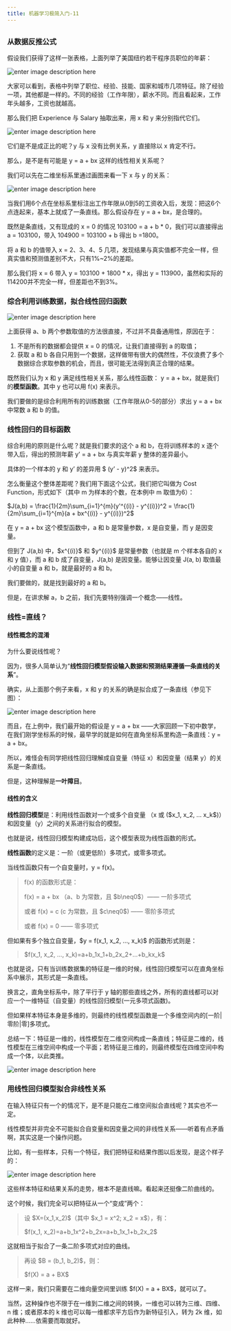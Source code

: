 ```yaml
---
title: 机器学习极简入门-11
---
```

<article id="topicContainer" class="column_content"><h2 class="topic_title"></h2><div><h3 id="">从数据反推公式</h3>
<p>假设我们获得了这样一张表格，上面列举了美国纽约若干程序员职位的年薪：</p>
<p><img src="http://images.gitbook.cn/858c7a60-30da-11e8-bd94-39c7911865f2" alt="enter image description here" /></p>
<p>大家可以看到，表格中列举了职位、经验、技能、国家和城市几项特征。除了经验一项，其他都是一样的。不同的经验（工作年限），薪水不同。而且看起来，工作年头越多，工资也就越高。</p>
<p>那么我们把 Experience 与 Salary 抽取出来，用 x 和 y 来分别指代它们。</p>
<p><img src="http://images.gitbook.cn/da1bc9c0-30dd-11e8-881f-abba1a6c9fa2" alt="enter image description here" /></p>
<p>它们是不是成正比的呢？y 与 x 没有比例关系，y 直接除以 x 肯定不行。</p>
<p>那么，是不是有可能是 y = a + bx 这样的线性相关关系呢？</p>
<p>我们可以先在二维坐标系里通过画图来看一下 x 与 y 的关系：</p>
<p><img src="http://images.gitbook.cn/3c607ef0-30de-11e8-b73c-178173ff19b5" alt="enter image description here" /></p>
<p>当我们用6个点在坐标系里标注出工作年限从0到5的工资收入后，发现：把这6个点连起来，基本上就成了一条直线。那么假设存在 y = a + bx，是合理的。</p>
<p>既然是条直线，又有现成的 x = 0 的情况 103100 = a + b * 0，我们可以直接得出 a = 103100，带入 104900 = 103100 + b 得出 b =1800。</p>
<p>将 a 和 b 的值带入 x = 2、3、4、5 几项，发现结果与真实值都不完全一样，但真实值和预测值差别不大，只有1%~2%的差距。</p>
<p>那么我们将 x = 6 带入 y = 103100 + 1800 * x，得出 y = 113900，虽然和实际的114200并不完全一样，但差距也不到3%。</p>
<h3 id="-1">综合利用训练数据，拟合线性回归函数</h3>
<p><img src="http://images.gitbook.cn/3ce57c90-487b-11e8-b266-d1e705a93725" alt="enter image description here" /></p>
<p>上面获得 a、b 两个参数取值的方法很直接，不过并不具备通用性，原因在于：</p>
<ol>
<li>不是所有的数据都会提供 x = 0 的情况，让我们直接得到 a 的取值；</li>
<li>获取 a 和 b 各自只用到一个数据，这样做带有很大的偶然性，不仅浪费了多个数据综合求取参数的机会，而且，很可能无法得到真正合理的结果。</li>
</ol>
<p>既然我们认为 x 和 y 满足线性相关关系，那么线性函数： y = a + bx，就是我们的<strong>模型函数</strong>。其中 y 也可以用 f(x) 来表示。</p>
<p>我们要做的是综合利用所有的训练数据（工作年限从0-5的部分）求出 y = a + bx 中常数 a 和 b 的值。</p>
<h3 id="-2">线性回归的目标函数</h3>
<p>综合利用的原则是什么呢？就是我们要求的这个 a 和 b，在将训练样本的 x 逐个带入后，得出的预测年薪 y’ = a + bx 与真实年薪 y 整体的差异最小。</p>
<p>具体的一个样本的 y 和 y’ 的差异用 $ (y’ - y)^2$ 来表示。</p>
<p>怎么衡量这个整体差距呢？我们用下面这个公式，我们把它叫做为 Cost Function，形式如下（其中 m 为样本的个数，在本例中 m 取值为6）：</p>
<p>$J(a,b) = \frac{1}{2m}\sum_{i=1}^{m}(y'^{(i)} - y^{(i)})^2 = \frac{1}{2m}\sum_{i=1}^{m}(a + bx^{(i)} - y^{(i)})^2$</p>
<p>在 y = a + bx 这个模型函数中，a 和 b 是常量参数，x 是自变量，而 y 是因变量。</p>
<p>但到了 J(a,b) 中，$x^{(i)}$ 和 $y^{(i)}$ 是常量参数（也就是 m 个样本各自的 x 和 y 值），而 a 和 b 成了自变量，J(a,b) 是因变量。能够让因变量 J(a, b) 取值最小的自变量 a 和 b，就是最好的 a 和 b。</p>
<p>我们要做的，就是找到最好的 a 和 b。</p>
<p>但是，在讲求解 a，b 之前，我们先要特别强调一个概念——线性。</p>
<h3 id="-3">线性=直线？</h3>
<h4 id="-4">线性概念的混淆</h4>
<p>为什么要说线性呢？</p>
<p>因为，很多人简单认为“<strong>线性回归模型假设输入数据和预测结果遵循一条直线的关系</strong>”。</p>
<p>确实，从上面那个例子来看，x 和 y 的关系的确是拟合成了一条直线（参见下图）：</p>
<p><img src="http://images.gitbook.cn/d6d1a360-33f4-11e8-8d38-dbf1ba8c4c53" alt="enter image description here" /></p>
<p>而且，在上例中，我们最开始的假设是 y = a + bx ——大家回顾一下初中数学，在我们刚学坐标系的时候，最早学的就是如何在直角坐标系里构造一条直线：y = a + bx。</p>
<p>所以，难怪会有同学把线性回归理解成自变量（特征 x）和因变量（结果 y）的关系是一条直线。</p>
<p>但是，这种理解是<strong>一叶障目</strong>。</p>
<h4 id="-5">线性的含义</h4>
<p><strong>线性回归模型</strong>是：利用线性函数对一个或多个自变量 （x 或 ($x_1, x_2, ... x_k$)）和因变量（y）之间的关系进行拟合的模型。</p>
<p>也就是说，线性回归模型构建成功后，这个模型表现为线性函数的形式。</p>
<p><strong>线性函数</strong>的定义是：一阶（或更低阶）多项式，或零多项式。</p>
<p>当线性函数只有一个自变量时，y = f(x)。</p>
<blockquote>
  <p>f(x) 的函数形式是：</p>
  <p>f(x) = a + bx  （a、b 为常数，且 $b\neq0$）—— 一阶多项式</p>
  <p>或者 f(x) = c (c 为常数，且 $c\neq0$) —— 零阶多项式</p>
  <p>或者 f(x) = 0 —— 零多项式</p>
</blockquote>
<p>但如果有多个独立自变量，$y = f(x_1, x_2, ..., x_k)$ 的函数形式则是：</p>
<blockquote>
  <p>$f(x_1, x_2, ..., x_k)=a+b_1x_1+b_2x_2+...+b_kx_k$</p>
</blockquote>
<p>也就是说，只有当训练数据集的特征是一维的时候，线性回归模型可以在直角坐标系中展示，其形式是一条直线。</p>
<p>换言之，直角坐标系中，除了平行于 y 轴的那些直线之外，所有的直线都可以对应一个一维特征（自变量）的线性回归模型(一元多项式函数)。</p>
<p>但如果样本特征本身是多维的，则最终的线性模型函数是一个多维空间内的[一阶|零阶|零]多项式。</p>
<p>总结一下：特征是一维的，线性模型在二维空间构成一条直线；特征是二维的，线性模型在三维空间中构成一个平面；若特征是三维的，则最终模型在四维空间中构成一个体，以此类推。</p>
<p><img src="http://images.gitbook.cn/5bf77bf0-33f5-11e8-b962-a50a3313f78c" alt="enter image description here" /></p>
<h3 id="-6">用线性回归模型拟合非线性关系</h3>
<p>在输入特征只有一个的情况下，是不是只能在二维空间拟合直线呢？其实也不一定。</p>
<p>线性模型并非完全不可能拟合自变量和因变量之间的非线性关系——听着有点矛盾啊，其实这是一个操作问题。</p>
<p>比如，有一些样本，只有一个特征，我们把特征和结果作图以后发现，是这个样子的：</p>
<p><img src="http://images.gitbook.cn/666c2e50-33f5-11e8-b962-a50a3313f78c" alt="enter image description here" /></p>
<p>这些样本特征和结果关系的走势，根本不是直线嘛。看起来还挺像二阶曲线的。</p>
<p>这个时候，我们完全可以把特征从一个“变成”两个：</p>
<blockquote>
  <p>设 $X=(x_1,x_2)$（其中 $x_1 = x^2; x_2 = x$），有：</p>
  <p>$f(x_1, x_2)=a+b_1x^2+b_2x=a+b_1x_1+b_2x_2$</p>
</blockquote>
<p>这就相当于拟合了一条二阶多项式对应的曲线。</p>
<blockquote>
  <p>再设 $B = (b_1, b_2)$，则：</p>
  <p>$f(X) = a + BX$</p>
</blockquote>
<p>这样一来，我们只需要在二维向量空间里训练 $f(X) = a + BX$，就可以了。</p>
<p>当然，这种操作也不限于在一维到二维之间的转换，一维也可以转为三维、四维、n 维；或者原本的 k 维也可以每一维都求平方后作为新特征引入，转为 2k 维，如此种种……依需要而取就好。</p></div></article>